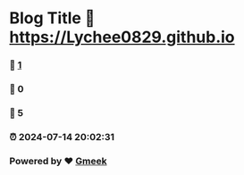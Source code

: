 # Blog Title :link: https://Lychee0829.github.io 
### :page_facing_up: [1](https://Lychee0829.github.io/tag.html) 
### :speech_balloon: 0 
### :hibiscus: 5 
### :alarm_clock: 2024-07-14 20:02:31 
### Powered by :heart: [Gmeek](https://github.com/Meekdai/Gmeek)
